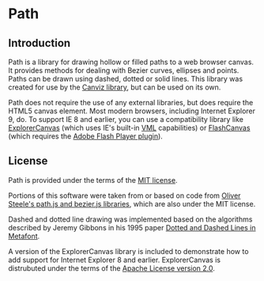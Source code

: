 Path
====

Introduction
------------

Path is a library for drawing hollow or filled paths to a web browser canvas. It
provides methods for dealing with Bezier curves, ellipses and points. Paths can
be drawn using dashed, dotted or solid lines. This library was created for use
by the [Canviz library][1], but can be used on its own.

Path does not require the use of any external libraries, but does require the
HTML5 canvas element. Most modern browsers, including Internet Explorer 9, do.
To support IE 8 and earlier, you can use a compatibility library like
[ExplorerCanvas][2] (which uses IE's built-in [VML][3] capabilities) or
[FlashCanvas][4] (which requires the [Adobe Flash Player plugin][5]).

License
-------

Path is provided under the terms of the [MIT license](LICENSE.md).

Portions of this software were taken from or based on code from [Oliver Steele's
path.js and bezier.js libraries][6], which are also under the MIT license.

Dashed and dotted line drawing was implemented based on the algorithms described
by Jeremy Gibbons in his 1995 paper [Dotted and Dashed Lines in Metafont][7].

A version of the ExplorerCanvas library is included to demonstrate how to add
support for Internet Explorer 8 and earlier. ExplorerCanvas is distrubuted under
the terms of the [Apache License version 2.0][8].


[1]: http://canviz.org/ "Canviz"
[2]: http://code.google.com/p/explorercanvas/ "ExplorerCanvas"
[3]: http://en.wikipedia.org/wiki/Vector_Markup_Language "VML"
[4]: http://flashcanvas.net/ "FlashCanvas"
[5]: http://www.adobe.com/products/flashplayer.html "Adobe Flash Player"
[6]: http://osteele.com/archives/2006/02/javascript-beziers "JavaScript Beziers"
[7]: http://www.cs.ox.ac.uk/jeremy.gibbons/publications/#dashed "Dotted and Dashed Lines in Metafont"
[8]: http://www.apache.org/licenses/LICENSE-2.0 "Apache License version 2.0"
